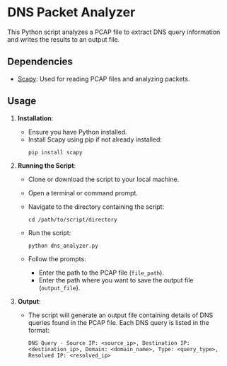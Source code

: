 # DNS Packet Analyzer

This Python script analyzes a PCAP file to extract DNS query information and writes the results to an output file.

## Dependencies
- [Scapy](https://scapy.readthedocs.io/en/latest/): Used for reading PCAP files and analyzing packets.

## Usage
1. **Installation**:
   - Ensure you have Python installed.
   - Install Scapy using pip if not already installed:
     ```
     pip install scapy
     ```

2. **Running the Script**:
   - Clone or download the script to your local machine.
   - Open a terminal or command prompt.
   - Navigate to the directory containing the script:

     ```
     cd /path/to/script/directory
     ```

   - Run the script:

     ```
     python dns_analyzer.py
     ```

   - Follow the prompts:
     - Enter the path to the PCAP file (`file_path`).
     - Enter the path where you want to save the output file (`output_file`).

3. **Output**:
   - The script will generate an output file containing details of DNS queries found in the PCAP file. Each DNS query is listed in the format:

     ```
     DNS Query - Source IP: <source_ip>, Destination IP: <destination_ip>, Domain: <domain_name>, Type: <query_type>, Resolved IP: <resolved_ip>
     ```


